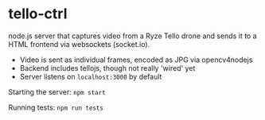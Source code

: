 # tello-ctrl

node.js server that captures video from a Ryze Tello drone and sends it to a HTML frontend via websockets (socket.io).

* Video is sent as individual frames, encoded as JPG via opencv4nodejs
* Backend includes tellojs, though not really 'wired' yet
* Server listens on `localhost:3000` by default

Starting the server: `npm start`

Running tests: `npm run tests`
